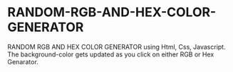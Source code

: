 # RANDOM-RGB-AND-HEX-COLOR-GENERATOR
RANDOM RGB AND HEX COLOR GENERATOR using Html, Css, Javascript. The background-color gets updated as you click on either RGB or Hex Genarator.
